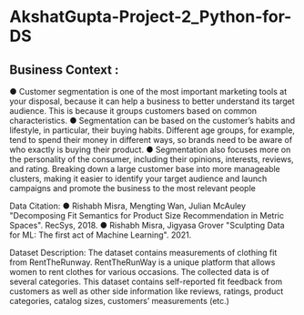 # AkshatGupta-Project-2_Python-for-DS
## Business Context :

● Customer segmentation is one of the most important marketing tools at your disposal, because it can help a business to better understand its target audience. This is because it groups customers based on common characteristics. ● Segmentation can be based on the customer’s habits and lifestyle, in particular, their buying habits. Different age groups, for example, tend to spend their money in different ways, so brands need to be aware of who exactly is buying their product. ● Segmentation also focuses more on the personality of the consumer, including their opinions, interests, reviews, and rating. Breaking down a large customer base into more manageable clusters, making it easier to identify your target audience and launch campaigns and promote the business to the most relevant people

Data Citation: ● Rishabh Misra, Mengting Wan, Julian McAuley "Decomposing Fit Semantics for Product Size Recommendation in Metric Spaces". RecSys, 2018. ● Rishabh Misra, Jigyasa Grover "Sculpting Data for ML: The first act of Machine Learning". 2021.

Dataset Description: The dataset contains measurements of clothing fit from RentTheRunway. RentTheRunWay is a unique platform that allows women to rent clothes for various occasions. The collected data is of several categories. This dataset contains self-reported fit feedback from customers as well as other side information like reviews, ratings, product categories, catalog sizes, customers’ measurements (etc.)
